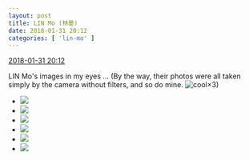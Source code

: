 ```yaml
---
layout: post
title: LIN Mo (林墨)
date: 2018-01-31 20:12
categories: [ 'lin-mo' ]
---
```


<div class="weibo-info">
  <a href="https://weibo.com/6108312042/G0Z1ldHAz">2018-01-31 20:12</a>
</div>

LIN Mo's images in my eyes … (By the way, their photos were all taken simply by the camera without filters, and so do mine. ![cool](https://img.t.sinajs.cn/t4/appstyle/expression/ext/normal/8a/pcmoren_cool2017_org.png)×3)

<!-- more -->

<ul class="weibo-pic-list-2">
  <li class="weibo-pic">
    <a href="https://wx1.sinaimg.cn/mw690/006FnQZYly1fo01sthmkrj30qo0qogoy.jpg"><img src="https://wx1.sinaimg.cn/thumb150/006FnQZYly1fo01sthmkrj30qo0qogoy.jpg"/></a>
  </li>
  <li class="weibo-pic">
    <a href="https://wx4.sinaimg.cn/mw690/006FnQZYly1fo01stwlh8j30qo0qotbk.jpg"><img src="https://wx4.sinaimg.cn/thumb150/006FnQZYly1fo01stwlh8j30qo0qotbk.jpg"/></a>
  </li>
  <li class="weibo-pic">
    <a href="https://wx3.sinaimg.cn/mw690/006FnQZYly1fo01ssrjbqj30qo0qojt7.jpg"><img src="https://wx3.sinaimg.cn/thumb150/006FnQZYly1fo01ssrjbqj30qo0qojt7.jpg"/></a>
  </li>
  <li class="weibo-pic">
    <a href="https://wx3.sinaimg.cn/mw690/006FnQZYly1fo01sudj8fj30qo0qowge.jpg"><img src="https://wx3.sinaimg.cn/thumb150/006FnQZYly1fo01sudj8fj30qo0qowge.jpg"/></a>
  </li>
  <li class="weibo-pic">
    <a href="https://wx4.sinaimg.cn/mw690/006FnQZYly1fo01sv1c6fj30qo0qotaq.jpg"><img src="https://wx4.sinaimg.cn/thumb150/006FnQZYly1fo01sv1c6fj30qo0qotaq.jpg"/></a>
  </li>
  <li class="weibo-pic">
    <a href="https://wx4.sinaimg.cn/mw690/006FnQZYly1fo01sw4tcrj30qo0qo42a.jpg"><img src="https://wx4.sinaimg.cn/thumb150/006FnQZYly1fo01sw4tcrj30qo0qo42a.jpg"/></a>
  </li>
</ul>
